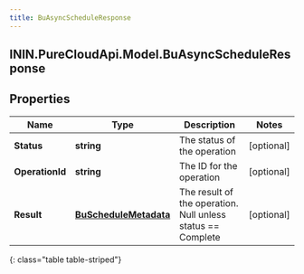 ```yaml
---
title: BuAsyncScheduleResponse
---
```

## ININ.PureCloudApi.Model.BuAsyncScheduleResponse

## Properties

|Name | Type | Description | Notes|
|------------ | ------------- | ------------- | -------------|
| **Status** | **string** | The status of the operation | [optional] |
| **OperationId** | **string** | The ID for the operation | [optional] |
| **Result** | [**BuScheduleMetadata**](BuScheduleMetadata.html) | The result of the operation.  Null unless status &#x3D;&#x3D; Complete | [optional] |
{: class="table table-striped"}


